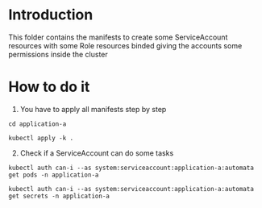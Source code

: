 # Introduction
This folder contains the manifests to create some ServiceAccount resources with some Role resources binded giving the accounts some permissions inside the cluster

# How to do it
1. You have to apply all manifests step by step

```
cd application-a

kubectl apply -k .
```

2. Check if a ServiceAccount can do some tasks
```
kubectl auth can-i --as system:serviceaccount:application-a:automata get pods -n application-a

kubectl auth can-i --as system:serviceaccount:application-a:automata get secrets -n application-a
```